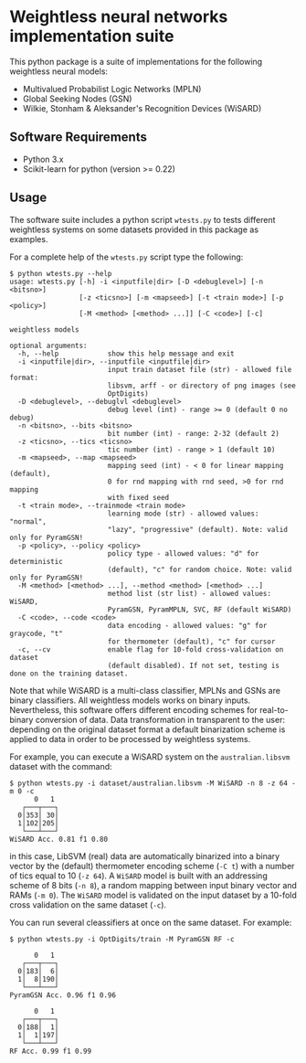 # Weightless neural networks implementation suite
This python package is a suite of implementations for the following weightless neural models:
- Multivalued Probabilist Logic Networks (MPLN)
- Global Seeking Nodes (GSN)
- Wilkie, Stonham & Aleksander's Recognition Devices (WiSARD)

## Software Requirements

- Python 3.x
- Scikit-learn for python (version >= 0.22)

## Usage

The software suite includes a python script `wtests.py` to tests different weightless systems on some datasets provided in this package as examples.  

For a complete help of the `wtests.py` script type the following:

```
$ python wtests.py --help
usage: wtests.py [-h] -i <inputfile|dir> [-D <debuglevel>] [-n <bitsno>]
                 [-z <ticsno>] [-m <mapseed>] [-t <train mode>] [-p <policy>]
                 [-M <method> [<method> ...]] [-C <code>] [-c]

weightless models

optional arguments:
  -h, --help            show this help message and exit
  -i <inputfile|dir>, --inputfile <inputfile|dir>
                        input train dataset file (str) - allowed file format:
                        libsvm, arff - or directory of png images (see
                        OptDigits)
  -D <debuglevel>, --debuglvl <debuglevel>
                        debug level (int) - range >= 0 (default 0 no debug)
  -n <bitsno>, --bits <bitsno>
                        bit number (int) - range: 2-32 (default 2)
  -z <ticsno>, --tics <ticsno>
                        tic number (int) - range > 1 (default 10)
  -m <mapseed>, --map <mapseed>
                        mapping seed (int) - < 0 for linear mapping (default),
                        0 for rnd mapping with rnd seed, >0 for rnd mapping
                        with fixed seed
  -t <train mode>, --trainmode <train mode>
                        learning mode (str) - allowed values: "normal",
                        "lazy", "progressive" (default). Note: valid only for PyramGSN!
  -p <policy>, --policy <policy>
                        policy type - allowed values: "d" for deterministic
                        (default), "c" for random choice. Note: valid only for PyramGSN!
  -M <method> [<method> ...], --method <method> [<method> ...]
                        method list (str list) - allowed values: WiSARD,
                        PyramGSN, PyramMPLN, SVC, RF (default WiSARD)
  -C <code>, --code <code>
                        data encoding - allowed values: "g" for graycode, "t"
                        for thermometer (default), "c" for cursor
  -c, --cv              enable flag for 10-fold cross-validation on dataset
                        (default disabled). If not set, testing is done on the training dataset.
  ```

Note that while WiSARD is a multi-class classifier, MPLNs and GSNs are binary classifiers. All weightless models works on binary inputs. Nevertheless, this software offers different encoding schemes for real-to-binary conversion of data. Data transformation in transparent to the user: depending on the original dataset format a default binarization scheme is applied to data in order to be processed by weightless systems.

For example, you can execute a WiSARD system on the `australian.libsvm` dataset with the command:

```
$ python wtests.py -i dataset/australian.libsvm -M WiSARD -n 8 -z 64 -m 0 -c
      0   1
   ┌───┬───┐
  0│353│ 30│
  1│102│205│
   └───┴───┘
WiSARD Acc. 0.81 f1 0.80
```

in this case, LibSVM (real) data  are automatically binarized into a binary vector by the (default) thermometer encoding scheme (`-C t`) with a number of tics equal to 10 (`-z 64`). A `WiSARD` model is built with an addressing scheme of 8 bits (`-n 8`), a random mapping between input binary vector and RAMs (`-m 0`). The `WiSARD` model is validated on the input dataset by a 10-fold cross validation on the same dataset (`-c`).

You can run several cleassifiers at once on the same dataset. For example:

```
$ python wtests.py -i OptDigits/train -M PyramGSN RF -c

      0   1
   ┌───┬───┐
  0│183│  6│
  1│  8│190│
   └───┴───┘
PyramGSN Acc. 0.96 f1 0.96

      0   1
   ┌───┬───┐
  0│188│  1│
  1│  1│197│
   └───┴───┘
RF Acc. 0.99 f1 0.99
```


